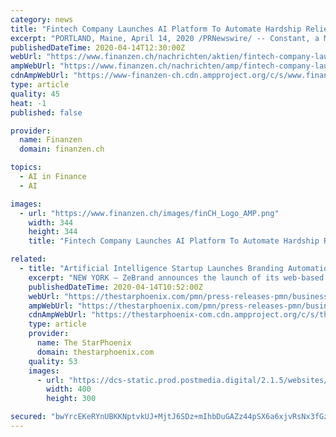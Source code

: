 ```yaml
---
category: news
title: "Fintech Company Launches AI Platform To Automate Hardship Relief For Financially Stressed Borrowers"
excerpt: "PORTLAND, Maine, April 14, 2020 /PRNewswire/ -- Constant, a Maine-based financial technology company, has launched an AI-powered software platform for banks and non-bank consumer lenders that provides faster and more accurate decisions about payment deferrals, loan modifications and other workouts. The solution significantly reduces massive ..."
publishedDateTime: 2020-04-14T12:30:00Z
webUrl: "https://www.finanzen.ch/nachrichten/aktien/fintech-company-launches-ai-platform-to-automate-hardship-relief-for-financially-stressed-borrowers-1029089405"
ampWebUrl: "https://www.finanzen.ch/nachrichten/amp/fintech-company-launches-ai-platform-to-automate-hardship-relief-for-financially-stressed-borrowers-1029089405"
cdnAmpWebUrl: "https://www-finanzen-ch.cdn.ampproject.org/c/s/www.finanzen.ch/nachrichten/amp/fintech-company-launches-ai-platform-to-automate-hardship-relief-for-financially-stressed-borrowers-1029089405"
type: article
quality: 45
heat: -1
published: false

provider:
  name: Finanzen
  domain: finanzen.ch

topics:
  - AI in Finance
  - AI

images:
  - url: "https://www.finanzen.ch/images/finCH_Logo_AMP.png"
    width: 344
    height: 344
    title: "Fintech Company Launches AI Platform To Automate Hardship Relief For Financially Stressed Borrowers"

related:
  - title: "Artificial Intelligence Startup Launches Branding Automation Service Worldwide"
    excerpt: "NEW YORK — ZeBrand announces the launch of its web-based platform, zebranding.com, designed to automate brand identity creation for startups and small businesses worldwide through their proprietary artificial intelligence-based algorithm. A.I. brand identity automation service ZeBrand launches globally The company solves a crucial pain point ..."
    publishedDateTime: 2020-04-14T10:52:00Z
    webUrl: "https://thestarphoenix.com/pmn/press-releases-pmn/business-wire-news-releases-pmn/artificial-intelligence-startup-launches-branding-automation-service-worldwide/wcm/4dccab3a-20c5-4704-9b39-fb215182f579/"
    ampWebUrl: "https://thestarphoenix.com/pmn/press-releases-pmn/business-wire-news-releases-pmn/artificial-intelligence-startup-launches-branding-automation-service-worldwide/wcm/4dccab3a-20c5-4704-9b39-fb215182f579/amp/"
    cdnAmpWebUrl: "https://thestarphoenix-com.cdn.ampproject.org/c/s/thestarphoenix.com/pmn/press-releases-pmn/business-wire-news-releases-pmn/artificial-intelligence-startup-launches-branding-automation-service-worldwide/wcm/4dccab3a-20c5-4704-9b39-fb215182f579/amp/"
    type: article
    provider:
      name: The StarPhoenix
      domain: thestarphoenix.com
    quality: 53
    images:
      - url: "https://dcs-static.prod.postmedia.digital/2.1.5/websites/images/postmedia-image-fallback.png"
        width: 400
        height: 300

secured: "bwYrcEKeRYnUBKKNptvkUJ+MjtJ6SDz+mIhbDuGAZz44pSX6a6xjvRsNx3fGzXEIrUq2x+/LLbjXXDpeISKX5VzkjPaeOchZ7CL/aWw+AQg49RMNTzCnuuBBbzmsrW8H60vQyKzVZeww5jLGQD8S/Sw8sE9hFgEhueMoTgmoQCuMM2+4ELRvcJfinV6fgL+AB4EP6f1MJJmty21vi7tQo4k80Oc8jHbQ0NXLg+QysH0+dD6jg7Hn9Tutvi1D62XgO4UxS3qsGpDmnjq5iv6OxmL+t/2hMsZWVCMcTgo4Je44sjzLxL7UJqhf10u3TYAi;dYA0JVz/rmeYvo3FBWMAig=="
---
```


